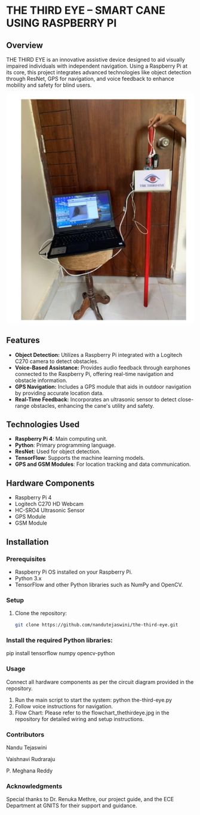 # THE THIRD EYE – SMART CANE USING RASPBERRY PI

## Overview
THE THIRD EYE is an innovative assistive device designed to aid visually impaired individuals with independent navigation. Using a Raspberry Pi at its core, this project integrates advanced technologies like object detection through ResNet, GPS for navigation, and voice feedback to enhance mobility and safety for blind users.

![The Third Eye Smart Cane Setup](the_third_eye_stick.png)


## Features
- **Object Detection:** Utilizes a Raspberry Pi integrated with a Logitech C270 camera to detect obstacles.
- **Voice-Based Assistance:** Provides audio feedback through earphones connected to the Raspberry Pi, offering real-time navigation and obstacle information.
- **GPS Navigation:** Includes a GPS module that aids in outdoor navigation by providing accurate location data.
- **Real-Time Feedback:** Incorporates an ultrasonic sensor to detect close-range obstacles, enhancing the cane's utility and safety.

## Technologies Used
- **Raspberry Pi 4**: Main computing unit.
- **Python**: Primary programming language.
- **ResNet**: Used for object detection.
- **TensorFlow**: Supports the machine learning models.
- **GPS and GSM Modules**: For location tracking and data communication.

## Hardware Components
- Raspberry Pi 4
- Logitech C270 HD Webcam
- HC-SRO4 Ultrasonic Sensor
- GPS Module
- GSM Module

## Installation
### Prerequisites
- Raspberry Pi OS installed on your Raspberry Pi.
- Python 3.x
- TensorFlow and other Python libraries such as NumPy and OpenCV.

### Setup
1. Clone the repository:
   ```bash
   git clone https://github.com/nandutejaswini/the-third-eye.git

### Install the required Python libraries:

pip install tensorflow numpy opencv-python
### Usage
Connect all hardware components as per the circuit diagram provided in the repository.
1. Run the main script to start the system:
      python the-third-eye.py
2. Follow voice instructions for navigation.
3. Flow Chart: Please refer to the flowchart_thethirdeye.jpg in the repository for detailed wiring and setup instructions.

### Contributors
Nandu Tejaswini

Vaishnavi Rudraraju

P. Meghana Reddy
### Acknowledgments
Special thanks to Dr. Renuka Methre, our project guide, and the ECE Department at GNITS for their support and guidance.



